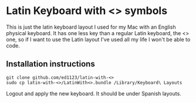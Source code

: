 # Latin Keyboard with <> symbols
This is just the latin keyboard layout I used for my Mac with an English physical keyboard. It has one less key than a regular Latin keyboard, the <> one, so if I want to use the Latin layout I've used all my life I won't be able to code.

## Installation instructions
```console
git clone github.com/ed1123/latin-with-<>
sudo cp latin-with-<>/LatinWith<>.bundle /Library/Keyboard\ Layouts
```
Logout and apply the new keyboard. It should be under Spanish layouts.
